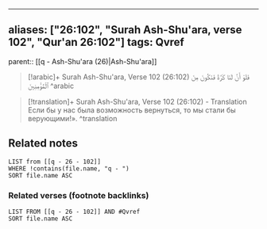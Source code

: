 
---
aliases: ["26:102", "Surah Ash-Shu'ara, verse 102", "Qur'an 26:102"]
tags: Qvref
---

parent:: [[q - Ash-Shu'ara (26)|Ash-Shu'ara]]

> [!arabic]+ Surah Ash-Shu'ara, Verse 102 (26:102)
> <span class="quran-arabic">فَلَوْ أَنَّ لَنَا كَرَّةً فَنَكُونَ مِنَ ٱلْمُؤْمِنِينَ</span>
^arabic

> [!translation]+ Surah Ash-Shu'ara, Verse 102 (26:102) - Translation
> Если бы у нас была возможность вернуться, то мы стали бы верующими!».
^translation



## Related notes
```dataview
LIST from [[q - 26 - 102]]
WHERE !contains(file.name, "q - ")
SORT file.name ASC
```

### Related verses (footnote backlinks)
```dataview
LIST FROM [[q - 26 - 102]] AND #Qvref
SORT file.name ASC
```

